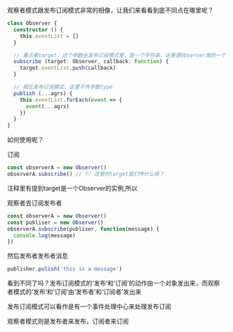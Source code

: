 观察者模式跟发布订阅模式非常的相像，让我们来看看到底不同点在哪里呢？

```typescript
class Observer {
  constructor () {
    this.eventList = []
  }

  // 重点看target，这个参数在发布订阅模式里，是一个字符串，这里是Observer类的一个实例
  subscribe (target: Observer, callback: Function) {
    target.eventList.push(callback)
  }

  // 相比发布订阅模式，这里不传参数type
  publish (...agrs) {
    this.eventList.forEach(event => {
      event(...agrs)
    })
  }
}
```
如何使用呢？

订阅
 
```javascript
const observerA = new Observer()
observerA.subscribe() // ?? 这里的target我们传什么呀？
```

注释里有提到target是一个Observer的实例,所以

观察者去订阅发布者

```javascript
const observerA = new Observer()
const publiser = new Observer()
observerA.subscribe(publiser, function(message) {
  console.log(message)
})
```
然后发布者发布者消息

```javascript
publisher.pulish('this is a message')
```

看到不同了吗？发布订阅模式的‘发布’和‘订阅’的动作由一个对象发出来，而观察者模式的‘发布’和‘订阅’由‘发布者’和‘订阅者’发出来

发布订阅模式可以看作是有一个事件处理中心来处理发布订阅

观察者模式则是发布者来发布，订阅者来订阅

